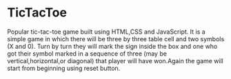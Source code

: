 # TicTacToe
Popular tic-tac-toe game built using HTML,CSS and JavaScript.
It is a simple game in which there will be three by three table cell and two symbols (X and 0). Turn by turn they will mark the sign inside the box and one who got their symbol marked in a sequence of three (may be vertical,horizontal,or diagonal) that player will have won.Again the game will start from beginning using reset button.
